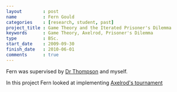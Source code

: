 ```yaml
---
layout        : post
name          : Fern Gould
categories    : [research, student, past]
project_title : Game Theory and the Iterated Prisoner's Dilemma
keywords      : Game Theory, Axelrod, Prisoner's Dilemma
type          : BSc.
start_date    : 2009-09-30
finish_date   : 2010-06-01
comments      : true
---
```


Fern was supervised by [Dr Thompson](http://www.cardiff.ac.uk/maths/contactsandpeople/profiles/thompsonjm1.html) and myself.

In this project Fern looked at implementing [Axelrod's tournament](http://en.wikipedia.org/wiki/The_Evolution_of_Cooperation)
